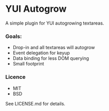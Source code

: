 YUI Autogrow
============

A simple plugin for YUI autogrowing textareas.

### Goals:

* Drop-in and all textareas will autogrow
* Event delegation for keyup
* Data binding for less DOM querying
* Small footprint

### Licence

* MIT
* BSD

See LICENSE.md for details.
